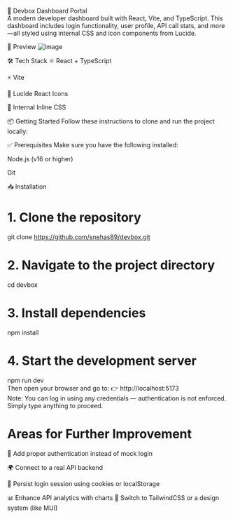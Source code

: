 🚀 Devbox Dashboard Portal </br>
A modern developer dashboard built with React, Vite, and TypeScript. This dashboard includes login functionality, user profile, API call stats, and more—all styled using internal CSS and icon components from Lucide.

📸 Preview
![image](https://github.com/user-attachments/assets/b413e331-debd-4c4e-b6fc-9c55182aa946)


🛠️ Tech Stack
⚛️ React + TypeScript

⚡ Vite

🎨 Lucide React Icons

🧠 Internal Inline CSS 

📦 Getting Started
Follow these instructions to clone and run the project locally:

✅ Prerequisites
Make sure you have the following installed:

Node.js (v16 or higher)

Git

📥 Installation

# 1. Clone the repository
git clone https://github.com/snehas89/devbox.git

# 2. Navigate to the project directory
cd devbox

# 3. Install dependencies
npm install

# 4. Start the development server
npm run dev </br>
Then open your browser and go to:
👉 http://localhost:5173 </br>
Note:
You can log in using any credentials — authentication is not enforced. Simply type anything to proceed.

# Areas for Further Improvement
🔐 Add proper authentication instead of mock login

🌍 Connect to a real API backend

💾 Persist login session using cookies or localStorage

📊 Enhance API analytics with charts 
🎨 Switch to TailwindCSS or a design system (like MUI)




